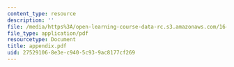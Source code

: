 ```yaml
---
content_type: resource
description: ''
file: /media/https%3A/open-learning-course-data-rc.s3.amazonaws.com/16-885j-aircraft-systems-engineering-fall-2004/275291068e3ec9405c939ac8177cf269_appendix.pdf
file_type: application/pdf
resourcetype: Document
title: appendix.pdf
uid: 27529106-8e3e-c940-5c93-9ac8177cf269
---
```

